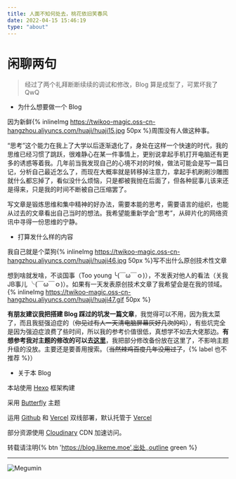 ```yaml
---
title: 人面不知何处去，桃花依旧笑春风
date: 2022-04-15 15:46:19
type: "about"
---
```

# 闲聊两句
>经过了两个礼拜断断续续的调试和修改，Blog 算是成型了，可累坏我了 QwQ

* 为什么想要做一个 Blog

因为新鲜{% inlineImg https://twikoo-magic.oss-cn-hangzhou.aliyuncs.com/huaji/huaji15.jpg 50px %}周围没有人做这种事。

“思考”这个能力在我上了大学以后逐渐退化了，身处在这样一个快速的时代，我的思维已经习惯了跳跃，很难静心在某一件事情上，更别说拿起手机打开电脑还有更多的诱惑等着我。几年前当我发现自己的心境不对的时候，做法可能会是写一篇日记，分析自己最近怎么了，而现在大概率就是转移掉注意力，拿起手机刷刷沙雕图就什么都忘掉了，看似没什么烦恼，只是都被我抛在后面了，但各种屁事儿该来还是得来，只是我的时间不断被自己压缩罢了。

写文章是锻炼思维和集中精神的好办法，需要本能的思考，需要语言的组织，也能从过去的文章看出自己当时的想法。我希望能重新学会“思考”，从碎片化的网络资讯中寻得一份思维的宁静。

* 打算发什么样的内容

我自己就是个菜狗{% inlineImg https://twikoo-magic.oss-cn-hangzhou.aliyuncs.com/huaji/huaji46.jpg 50px %}写不出什么原创技术性文章

想到啥就发啥，不谈国事（<span class="heimu" title="你知道的太多了">Too young ╰(￣ω￣ｏ)</span>），不发表对他人的看法（<span class="heimu" title="你知道的太多了">关我JB事儿 ╰(￣ω￣ｏ)</span>）。如果有一天发表原创技术文章了我希望会是在我的领域。{% inlineImg https://twikoo-magic.oss-cn-hangzhou.aliyuncs.com/huaji/huaji47.gif 50px %}

**有朋友建议我把搭建 Blog 踩过的坑发一篇文章**，我觉得可以不用，因为我太菜了，而且我挺强迫症的（~~你见过有人一天清电脑屏幕灰好几次的吗~~），有些坑完全是因为强迫症浪费了些时间，所以我的参考价值很低，真想学不如去大佬那边。**有想参考我对主题的修改的可以去[这里](https://github.com/Misaka-2020/Debris/tree/master/Custom_theme/butterfly)**，我把部分修改备份放在这里了，不影响主题升级的没放。主要还是要善用搜索。（~~当然辣鸡百度几年没用过了~~，{% label 也不推荐 %}）

* 关于本 Blog

本站使用 [Hexo](https://hexo.io) 框架构建

采用 [Butterfly](https://butterfly.js.org) 主题

运用 [Github](https://github.io) 和 [Vercel](https://vercel.com) 双线部署，默认托管于 [Vercel](https://vercel.com) 

部分资源使用 [Cloudinary](https://cloudinary.com) CDN 加速访问。

转载请注明{% btn 'https://blog.likeme.moe',出处,,outline green %}

---

![Megumin](https://res.cloudinary.com/misaka/image/upload/v1651347121/blog_img/IMG_0337_azxzaq.jpg)